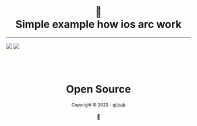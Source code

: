 <h1 align="center">
📄<br>Simple example how ios arc work
</h1>

---
<image src="https://github.com/juliomiyahira/ios_swift_how_arc_work/blob/main/images/screen_one.png" />
<image src="https://github.com/juliomiyahira/ios_swift_how_arc_work/blob/main/images/screen_two.png" />

<div align="center">
  <br/>
  <br/>
  <br/>
    <div>
      <h1>Open Source</h1>
      <sub>Copyright © 2023 - <a href="https://github.com/juliomiyahira">github</sub></a>
    </div>
    <br/>
    💖
</div>
